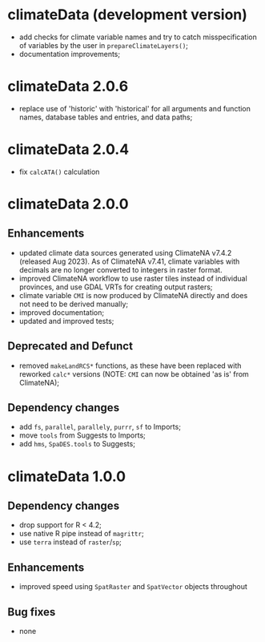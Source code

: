 # climateData (development version)

- add checks for climate variable names and try to catch misspecification of variables by the user in `prepareClimateLayers()`;
- documentation improvements;

# climateData 2.0.6

- replace use of 'historic' with 'historical' for all arguments and function names, database tables and entries, and data paths;

# climateData 2.0.4

- fix `calcATA()` calculation

# climateData 2.0.0

## Enhancements

- updated climate data sources generated using ClimateNA v7.4.2 (released Aug 2023). As of ClimateNA v7.41, climate variables with decimals are no longer converted to integers in raster format.
- improved ClimateNA workflow to use raster tiles instead of individual provinces, and use GDAL VRTs for creating output rasters;
- climate variable `CMI` is now produced by ClimateNA directly and does not need to be derived manually;
- improved documentation;
- updated and improved tests;

## Deprecated and Defunct

- removed `makeLandRCS*` functions, as these have been replaced with reworked `calc*` versions (NOTE: `CMI` can now be obtained 'as is' from ClimateNA);

## Dependency changes

- add `fs`, `parallel`, `parallely`, `purrr`, `sf` to Imports;
- move `tools` from Suggests to Imports;
- add `hms`, `SpaDES.tools` to Suggests;

# climateData 1.0.0

## Dependency changes

- drop support for R < 4.2;
- use native R pipe instead of `magrittr`;
- use `terra` instead of `raster`/`sp`;

## Enhancements

- improved speed using `SpatRaster` and `SpatVector` objects throughout

## Bug fixes
- none
